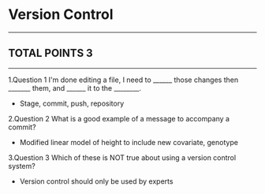 # Version Control
--------------------
## TOTAL POINTS 3
--------------------
1.Question 1
I'm done editing a file, I need to ______ those changes then _______ them, and ______ it to the ________.


- Stage, commit, push, repository


2.Question 2
What is a good example of a message to accompany a commit?


- Modified linear model of height to include new covariate, genotype


3.Question 3
Which of these is NOT true about using a version control system?


- Version control should only be used by experts

